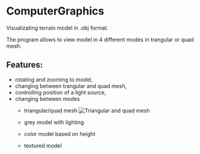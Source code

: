 # ComputerGraphics
Visualizating terrain model in .obj format.

The program allows to view model in 4 different modes in trangular or quad mesh.

## Features:
 * rotating and zooming to model,
 * changing between trangular and quad mesh,
 * controlling position of a light source,
 * changing between modes
   *   triangular/quad mesh
       ![Triangular and quad mesh][mesh]

   *   grey model with lighting
     
   *   color model based on height
   *   textured model


[mesh]: https://github.com/PiotrZycki/ComputerGraphics/assets/96142056/04661012-bd48-4f24-90f4-10eec9939982

[quad-mesh]: https://github.com/PiotrZycki/ComputerGraphics/assets/96142056/af7150f7-94d5-4573-83ae-566cc8b776f6
[tri-mesh]: https://github.com/PiotrZycki/ComputerGraphics/assets/96142056/601c4cca-ff3f-4945-b168-dc71e2c54581





